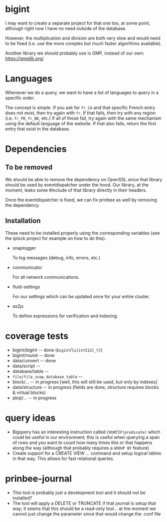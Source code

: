 
# bigint

I may want to create a separate project for that one too, at some point,
although right now I have no need outside of the database.

However, the multiplication and division are both very slow and would need
to be fixed (i.e. use the more complex but much faster algorithms available).

Another library we should probably use is GMP, instead of our own:
https://gmplib.org/

# Languages

Whenever we do a query, we want to have a list of languages to query in a
specific order.

The concept is simple. If you ask for `fr_CA` and that specific French entry
does not exist, then try again with `fr`. If that fails, then try with any
region (i.e. `fr_FR`, `fr_BE`, etc.) If all of those fail, try again with
the same mechanism using the default language of the website. If that also
fails, return the first entry that exist in the database.

# Dependencies

## To be removed

We should be able to remove the dependency on OpenSSL since that library
should be used by eventdispatcher under the hood. Our library, at the
moment, leaks some #include of that library directly in their headers.

Once the eventdispatcher is fixed, we can fix prinbee as well by removing
the dependency.

## Installation

These need to be installed properly using the corresponding variables
(see the iplock project for example on how to do this).

* snaplogger

  To log messages (debug, info, errors, etc.)

* communicator

  For all network communications.

* fluid-settings

  For our settings which can be updated once for your entire cluster.

* as2js

  To define expressions for verification and indexing.

# coverage tests

* bigint/bigint -- done (`bigint`/`[u]int512[_t]`)
* bigint/round -- done
* data/convert -- done
* data/script -- 
* database/table -- 
* `file/file_snap_database_table` -- 
* block/... -- in progress [well, this will still be used, but only by indexes]
* data/structure -- in progress (fields are done, structure requires blocks & virtual blocks)
* pbql/... -- in progress

# query ideas

* Bigquery has an interesting instruction called `COUNTIF(predicate)` which
  could be useful in our environment; this is useful when querying a span of
  rows and you want to count how many times this or that happens along the
  way (although that probably requires a `GROUP BY` feature)
* Create support for a CREATE VIEW ... command and setup logical tables
  in that way. This allows for fast relational queries.

# prinbee-journal

* This tool is probably just a development tool and it should not be installed?
* The tool will apply a DELETE or TRUNCATE if that journal is setup that way;
  it seems that this should be a read-only tool... at the moment we cannot
  just change the parameter since that would change the .conf file

